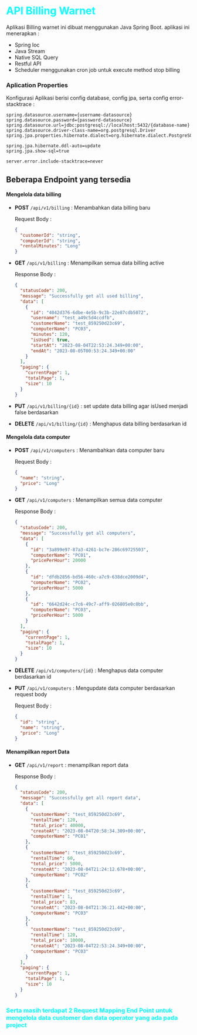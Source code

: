 # <span style="color: aqua">API Billing Warnet</span>

Aplikasi Billing warnet ini dibuat menggunakan Java Spring Boot. aplikasi ini menerapkan :

- Spring Ioc
- Java Stream
- Native SQL Query
- Restful API
- Scheduler menggunakan cron job untuk execute method stop billing

### Aplication Properties

Konfigurasi Aplikasi berisi config database, config jpa, serta config error-stacktrace :

```properties
spring.datasource.username={username-datasource}
spring.datasource.password={password-datasource}
spring.datasource.url=jdbc:postgresql://localhost:5432/{database-name}
spring.datasource.driver-class-name=org.postgresql.Driver
spring.jpa.properties.hibernate.dialect=org.hibernate.dialect.PostgreSQLDialect

spring.jpa.hibernate.ddl-auto=update
spring.jpa.show-sql=true

server.error.include-stacktrace=never
```

## Beberapa Endpoint yang tersedia

#### Mengelola data billing

- **POST** `/api/v1/billing` : Menambahkan data billing baru

  Request Body :

  ```json
  {
    "customerId": "string",
    "computerId": "string",
    "rentalMinutes": "Long"
  }
  ```

- **GET** `/api/v1/billing` : Menampilkan semua data billing active

  Response Body :

  ```json
  {
    "statusCode": 200,
    "message": "Successfully get all used billing",
    "data": [
      {
        "id": "4042d376-6dbe-4e5b-9c3b-22e87cdb5072",
        "username": "test_a49c5d4ccdfb",
        "customerName": "test_859250d23c69",
        "computerName": "PC03",
        "minutes": 120,
        "isUsed": true,
        "startAt": "2023-08-04T22:53:24.349+00:00",
        "endAt": "2023-08-05T00:53:24.349+00:00"
      }
    ],
    "paging": {
      "currentPage": 1,
      "totalPage": 1,
      "size": 10
    }
  }
  ```

- **PUT** `/api/v1/billing/{id}` : set update data billing agar isUsed menjadi false berdasarkan
- **DELETE** `/api/v1/billing/{id}` : Menghapus data billing berdasarkan id

#### Mengelola data computer

- **POST** `/api/v1/computers` : Menambahkan data computer baru

  Request Body :

  ```json
  {
    "name": "string",
    "price": "Long"
  }
  ```

- **GET** `/api/v1/computers` : Menampilkan semua data computer

  Response Body :

  ```json
  {
    "statusCode": 200,
    "message": "Successfully get all computers",
    "data": [
      {
        "id": "3a899e97-87a3-4261-bc7e-286c69725503",
        "computerName": "PC01",
        "pricePerHour": 20000
      },
      {
        "id": "dfdb2856-bd56-460c-a7c9-638dce2009d4",
        "computerName": "PC02",
        "pricePerHour": 5000
      },
      {
        "id": "6642d24c-c7c6-49c7-aff9-026805e0c0bb",
        "computerName": "PC03",
        "pricePerHour": 5000
      }
    ],
    "paging": {
      "currentPage": 1,
      "totalPage": 1,
      "size": 10
    }
  }
  ```

- **DELETE** `/api/v1/computers/{id}` : Menghapus data computer berdasarkan id
- **PUT** `/api/v1/computers` : Mengupdate data computer berdasarkan request body

  Request Body :

  ```json
  {
    "id": "string",
    "name": "string",
    "price": "Long"
  }
  ```

#### Menampilkan report Data

- **GET** `/api/v1/report` : menampilkan report data

  Response Body :

  ```json
  {
    "statusCode": 200,
    "message": "Successfully get all report data",
    "data": [
      {
        "customerName": "test_859250d23c69",
        "rentalTime": 120,
        "total_price": 40000,
        "createAt": "2023-08-04T20:58:34.309+00:00",
        "computerName": "PC01"
      },
      {
        "customerName": "test_859250d23c69",
        "rentalTime": 60,
        "total_price": 5000,
        "createAt": "2023-08-04T21:24:12.678+00:00",
        "computerName": "PC02"
      },
      {
        "customerName": "test_859250d23c69",
        "rentalTime": 1,
        "total_price": 83,
        "createAt": "2023-08-04T21:36:21.442+00:00",
        "computerName": "PC03"
      },
      {
        "customerName": "test_859250d23c69",
        "rentalTime": 120,
        "total_price": 10000,
        "createAt": "2023-08-04T22:53:24.349+00:00",
        "computerName": "PC03"
      }
    ],
    "paging": {
      "currentPage": 1,
      "totalPage": 1,
      "size": 10
    }
  }
  ```

### <span style="color: aqua">Serta masih terdapat 2 Request Mapping End Point untuk mengelola data customer dan data operator yang ada pada project </span>
